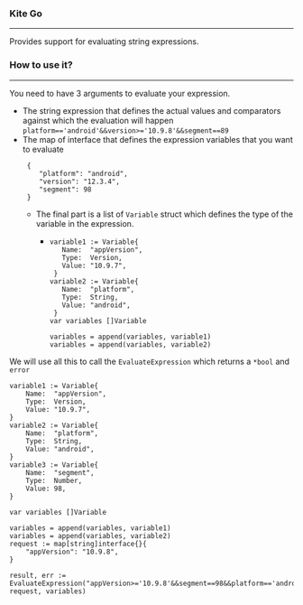### Kite Go

---
Provides support for evaluating string expressions.

### How to use it?

---
You need to have 3 arguments to evaluate your expression.
 * The string expression that defines the actual values and comparators against which the evaluation will happen `platform=='android'&&version>='10.9.8'&&segment==89` 
 * The map of interface that defines the expression variables that you want to evaluate 
   ```
    {
       "platform": "android",
       "version": "12.3.4",
       "segment": 98
    }
   ```
   * The final part is a list of `Variable` struct which defines the type of the variable in the expression.
     * ```
       variable1 := Variable{
          Name:  "appVersion",
          Type:  Version,
          Value: "10.9.7",
        }
       variable2 := Variable{
          Name:  "platform",
          Type:  String,
          Value: "android",
        }
       var variables []Variable

       variables = append(variables, variable1)
       variables = append(variables, variable2)
       ```
 We will use all this to call the `EvaluateExpression` which returns a `*bool` and `error`
 
```
variable1 := Variable{
    Name:  "appVersion",
    Type:  Version,
    Value: "10.9.7",
}
variable2 := Variable{
    Name:  "platform",
    Type:  String,
    Value: "android",
}
variable3 := Variable{
    Name:  "segment",
    Type:  Number,
    Value: 98,
}

var variables []Variable

variables = append(variables, variable1)
variables = append(variables, variable2)
request := map[string]interface{}{
    "appVersion": "10.9.8",
}

result, err := EvaluateExpression("appVersion>='10.9.8'&&segment==98&&platform=='android'", request, variables)
```